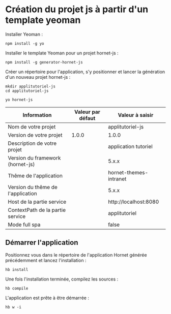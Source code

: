# Création du projet js à partir d'un template yeoman

Installer Yeoman :

```shell
npm install -g yo
```

Installer le template Yeoman pour un projet hornet-js :

```shell
npm install -g generator-hornet-js
```

Créer un répertoire pour l'application, s'y positionner et lancer la génération d'un nouveau projet hornet-js :

```shell
mkdir applitutoriel-js
cd applitutoriel-js
```

```shell
yo hornet-js
```

| Information                       | Valeur par défaut | Valeur à saisir       |
|---------------------------------- | ----------------- | --------------------- |
| Nom de votre projet               | &nbsp;            | applitutoriel-js      |
| Version de votre projet           | 1.0.0             | 1.0.0                 |
| Description de votre projet       | &nbsp;            | application tutoriel  |
| Version du framework (hornet-js)  | &nbsp;            | 5.x.x                 |
| Thême de l'application            | &nbsp;            | hornet-themes-intranet|
| Version du thême de l'application | &nbsp;            | 5.x.x                 |
| Host de la partie service         | &nbsp;            | http://localhost:8080 |
| ContextPath de la partie service  | &nbsp;            | applitutoriel         |
| Mode full spa                     | &nbsp;            | false                 |

## Démarrer l'application

Positionnez vous dans le répertoire de l'application Hornet générée précédemment et lancez l'installation :

```shell
hb install
```

Une fois l'installation terminée, compilez les sources :

```shell
hb compile
```

L'application est prête à être démarrée :

```shell
hb w -i
```